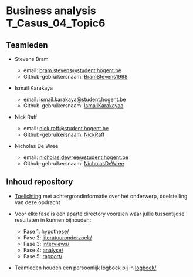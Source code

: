 # Business analysis T_Casus_04_Topic6

## Teamleden

- Stevens Bram
    - email: [bram.stevens@student.hogent.be](mailto:bram.stevens@student.hogent.be)
    - Github-gebruikersnaam: [BramStevens1998](https://github.com/BramStevens1998)
- Ismail Karakaya


    - email: [ismail.karakaya@student.hogent.be](mailto:ismail.karakaya@student.hogent.be)
    - Github-gebruikersnaam: [IsmailKarakayaa](https://github.com/IsmailKarakayaa)
- Nick Raff


    - email: [nick.raff@student.hogent.be ](mailto:nick.raff@student.hogent.be )
    - Github-gebruikersnaam: [NickRaff](https://github.com/NickRaff)
- Nicholas De Wree


    - email: [nicholas.dewree@student.hogent.be](mailto:nicholas.dewree@student.hogent.be)
    - Github-gebruikersnaam: [NicholasDeWree](https://github.com/NicholasDeWree)

    

## Inhoud repository

- [Toelichting](toelichting.md) met achtergrondinformatie over het onderwerp, doelstelling van deze opdracht

- Voor elke fase is een aparte directory voorzien waar jullie tussentijdse resultaten in kunnen bijhouden:
    - Fase 1: [hypothese/](hypothese/)
    - Fase 2: [literatuuronderzoek/](literatuuronderzoek/)
    - Fase 3: [interviews/](interviews/)
    - Fase 4: [analyse/](analyse/)
    - Fase 5: [rapport/](rapport/)
- Teamleden houden een persoonlijk logboek bij in [logboek/](logboek/)
